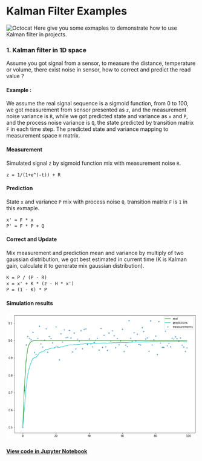 # Kalman Filter Examples

![Octocat](https://github.githubassets.com/images/icons/emoji/octocat.png) Here give you some exmaples to demonstrate how to use Kalman filter in projects.

### 1. Kalman filter in 1D space
Assume you got signal from a sensor, to measure the distance, temperature or volume, there exist noise in sensor, how to correct and predict the read value ?

#### Example : 
We assume the real signal sequence is a sigmoid function, from 0 to 100, we got measurement from sensor presented as `z`, and the measurement noise variance is `R`, while we got predicted state and variance as `x` and `P`, and the process noise variance is `Q`, the state predicted by transition matrix `F` in each time step. The predicted state and variance mapping to measurement space `H` matrix.

#### Measurement 
Simulated signal `z` by sigmoid function mix with measurement noise `R`.

```
z = 1/(1+e^(-t)) + R
```
#### Prediction 
State `x` and variance `P` mix with process noise `Q`, transition matrix `F` is `1` in this exmaple.

```
x' = F * x
P' = F * P + Q
```
#### Correct and Update
Mix measurement and prediction mean and variance by multiply of two gaussian distribution, we got best estimated in current time (K is Kalman gain, calculate it to generate mix gaussian distribution).

```
K = P / (P - R)
x = x' + K * (z - H * x')
P = (1 - K) * P
```

#### Simulation results
![](https://github.com/KaffeeCat/Kalman-Filter/blob/master/Images/kalman1d.png?raw=true)

#### [View code in Jupyter Notebook](https://www.apple.com)

